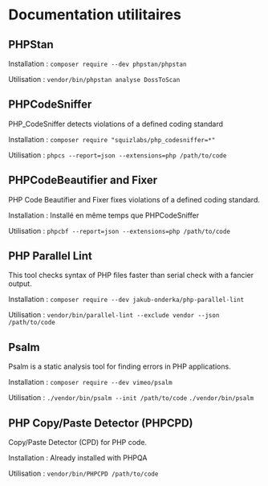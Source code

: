 # Documentation utilitaires

## PHPStan


Installation : 
`composer require --dev phpstan/phpstan`

Utilisation : 
`vendor/bin/phpstan analyse DossToScan`

## PHPCodeSniffer
PHP_CodeSniffer detects violations of a defined coding standard

Installation : 
`composer require "squizlabs/php_codesniffer=*"`

Utilisation : 
`phpcs --report=json --extensions=php /path/to/code`

## PHPCodeBeautifier and Fixer
PHP Code Beautifier and Fixer fixes violations of a defined coding standard.

Installation : 
Installé en même temps que PHPCodeSniffer

Utilisation : 
`phpcbf --report=json --extensions=php /path/to/code`

## PHP Parallel Lint
This tool checks syntax of PHP files faster than serial check with a fancier output.

Installation : 
`composer require --dev jakub-onderka/php-parallel-lint`

Utilisation : 
`vendor/bin/parallel-lint --exclude vendor --json /path/to/code`

## Psalm
Psalm is a static analysis tool for finding errors in PHP applications.

Installation : 
`composer require --dev vimeo/psalm`

Utilisation : 
`./vendor/bin/psalm --init /path/to/code`
`./vendor/bin/psalm`

## PHP Copy/Paste Detector (PHPCPD)
Copy/Paste Detector (CPD) for PHP code.

Installation :
Already installed with PHPQA

Utilisation : 
`vendor/bin/PHPCPD /path/to/code`

